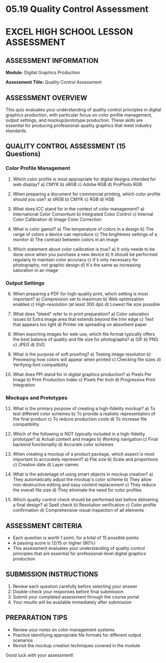 # 05.19 Quality Control Assessment

# EXCEL HIGH SCHOOL LESSON ASSESSMENT

## ASSESSMENT INFORMATION

**Module:** Digital Graphics Production

**Assessment Title:** Quality Control Assessment

## ASSESSMENT OVERVIEW

This quiz evaluates your understanding of quality control principles in digital graphics production, with particular focus on color profile management, output settings, and mockup/prototype production. These skills are essential for producing professional-quality graphics that meet industry standards.

## QUALITY CONTROL ASSESSMENT (15 Questions)

### Color Profile Management

1. Which color profile is most appropriate for digital designs intended for web display?
   a) CMYK
   b) sRGB
   c) Adobe RGB
   d) ProPhoto RGB

2. When preparing a document for commercial printing, which color profile should you use?
   a) sRGB
   b) CMYK
   c) RGB
   d) HSB

3. What does ICC stand for in the context of color management?
   a) International Color Consortium
   b) Integrated Color Control
   c) Internal Color Calibration
   d) Image Color Correction

4. What is color gamut?
   a) The temperature of colors in a design
   b) The range of colors a device can reproduce
   c) The brightness settings of a monitor
   d) The contrast between colors in an image

5. Which statement about color calibration is true?
   a) It only needs to be done once when you purchase a new device
   b) It should be performed regularly to maintain color accuracy
   c) It's only necessary for photography, not graphic design
   d) It's the same as increasing saturation in an image

### Output Settings

6. When preparing a PDF for high-quality print, which setting is most important?
   a) Compression set to maximum
   b) Web optimization enabled
   c) High-resolution (at least 300 dpi)
   d) Lowest file size possible

7. What does "bleed" refer to in print preparation?
   a) Color saturation issues
   b) Extra image area that extends beyond the trim edge
   c) Text that appears too light
   d) Printer ink spreading on absorbent paper

8. When exporting images for web use, which file format typically offers the best balance of quality and file size for photographs?
   a) GIF
   b) PNG
   c) JPEG
   d) SVG

9. What is the purpose of soft proofing?
   a) Testing image resolution
   b) Previewing how colors will appear when printed
   c) Checking file sizes
   d) Verifying font compatibility

10. What does PPI stand for in digital graphics production?
    a) Pixels Per Image
    b) Print Production Index
    c) Pixels Per Inch
    d) Progressive Print Integration

### Mockups and Prototypes

11. What is the primary purpose of creating a high-fidelity mockup?
    a) To test different color schemes
    b) To provide a realistic representation of the final product
    c) To reduce production costs
    d) To increase file compatibility

12. Which of the following is NOT typically included in a high-fidelity prototype?
    a) Actual content and images
    b) Working navigation
    c) Final backend functionality
    d) Accurate color schemes

13. When creating a mockup of a product package, which aspect is most important to accurately represent?
    a) File size
    b) Scale and proportions
    c) Creation date
    d) Layer names

14. What is the advantage of using smart objects in mockup creation?
    a) They automatically adjust the mockup's color scheme
    b) They allow non-destructive editing and easy content replacement
    c) They reduce the overall file size
    d) They eliminate the need for color profiles

15. Which quality control check should be performed last before delivering a final design?
    a) Spell check
    b) Resolution verification
    c) Color profile confirmation
    d) Comprehensive visual inspection of all elements

## ASSESSMENT CRITERIA

- Each question is worth 1 point, for a total of 15 possible points
- A passing score is 12/15 or higher (80%)
- This assessment evaluates your understanding of quality control principles that are essential for professional-level digital graphics production

## SUBMISSION INSTRUCTIONS

1. Review each question carefully before selecting your answer
2. Double-check your responses before final submission
3. Submit your completed assessment through the course portal
4. Your results will be available immediately after submission

## PREPARATION TIPS

- Review your notes on color management systems
- Practice identifying appropriate file formats for different output scenarios
- Revisit the mockup creation techniques covered in the module

Good luck with your assessment!
